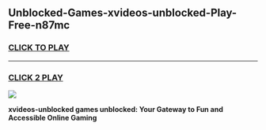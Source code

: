 
## Unblocked-Games-xvideos-unblocked-Play-Free-n87mc
<h3>
<a href="https://premium76.site?title=xvideos-unblocked&ref=18A1">CLICK TO PLAY</a></h3>
<hr>

<h3>
<a href="https://premium76.site?title=xvideos-unblocked&ref=18A1">CLICK 2 PLAY</a>
  
</h3>

<a href="https://premium76.site?title=xvideos-unblocked&ref=18A1"><img src="https://clearcache.store/games.png"></a>


**xvideos-unblocked games unblocked: Your Gateway to Fun and Accessible Online Gaming**
